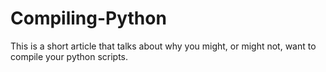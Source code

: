 # Compiling-Python

This is a short article that talks about why you might, or
might not, want to compile your python scripts.

